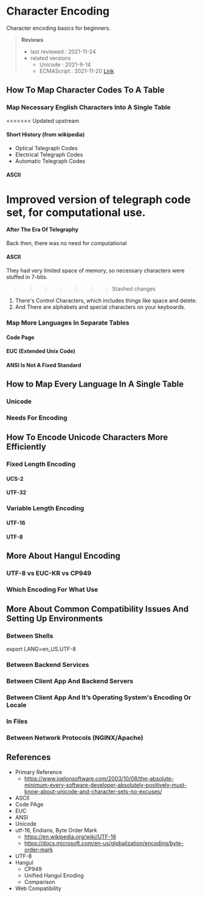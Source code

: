 # Character Encoding

Character encoding basics for beginners.

> **Reviews**
>
> - last reviewed : 2021-11-24
> - related versions
>   - Unicode : 2021-9-14
>   - ECMAScript : 2021-11-20  [Link](https://tc39.es/ecma262/#sec-terms-and-definitions-string-value)

## How To Map Character Codes To A Table

### Map Necessary English Characters Into A Single Table
<<<<<<< Updated upstream
#### Short History (from wikipedia)

- Optical Telegraph Codes
- Electrical Telegraph Codes
- Automatic Telegraph Codes

#### ASCII

Improved version of telegraph code set, for computational use.
=======
#### After The Era Of Telegraphy

Back then, there was no need for computational

#### ASCII

They had very limited space of memory, so necessary characters were stuffed in 7-bits.
>>>>>>> Stashed changes

1. There's Control Characters, which includes things like space and delete.
2. And There are alphabets and special characters on your keyboards.

### Map More Languages In Separate Tables
#### Code Page
#### EUC (Extended Unix Code)
#### ANSI Is Not A Fixed Standard

## How to Map Every Language In A Single Table
### Unicode
### Needs For Encoding

## How To Encode Unicode Characters More Efficiently
### Fixed Length Encoding
#### UCS-2
#### UTF-32
### Variable Length Encoding
#### UTF-16
#### UTF-8

## More About Hangul Encoding
### UTF-8 vs EUC-KR vs CP949
### Which Encoding For What Use

## More About Common Compatibility Issues And Setting Up Environments

### Between Shells

export LANG=en_US.UTF-8

### Between Backend Services

### Between Client App And Backend Servers

### Between Client App And It’s Operating System's Encoding Or Locale

### In Files

### Between Network Protocols (NGINX/Apache)

## References
- Primary Reference
	- https://www.joelonsoftware.com/2003/10/08/the-absolute-minimum-every-software-developer-absolutely-positively-must-know-about-unicode-and-character-sets-no-excuses/
- ASCII
- Code PAge
- EUC
- ANSI
- Unicode
- utf-16, Endians, Byte Order Mark
	- https://en.wikipedia.org/wiki/UTF-16
	- https://docs.microsoft.com/en-us/globalization/encoding/byte-order-mark
- UTF-8
- Hangul
	- CP949
	- Unified Hangul Enoding
	- Comparison
- Web Compatibility
